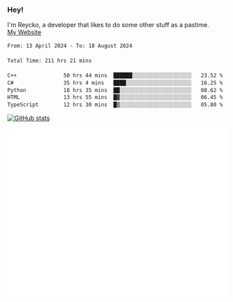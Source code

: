 ### Hey!
I'm Reycko, a developer that likes to do some other stuff as a pastime.  
[My Website](https://reycko.root.sx)

<!--START_SECTION:wakasection-->

```txt
From: 13 April 2024 - To: 18 August 2024

Total Time: 211 hrs 21 mins

C++               50 hrs 44 mins  ██████░░░░░░░░░░░░░░░░░░░   23.52 %
C#                35 hrs 4 mins   ████░░░░░░░░░░░░░░░░░░░░░   16.25 %
Python            18 hrs 35 mins  ██░░░░░░░░░░░░░░░░░░░░░░░   08.62 %
HTML              13 hrs 55 mins  █▓░░░░░░░░░░░░░░░░░░░░░░░   06.45 %
TypeScript        12 hrs 30 mins  █▒░░░░░░░░░░░░░░░░░░░░░░░   05.80 %
```

<!--END_SECTION:wakasection-->

[![GitHub stats](https://github-readme-stats.vercel.app/api?username=Reycko&show_icons=true&theme=dark&hide_title=true&count_private=true)](https://github.com/anuraghazra/github-readme-stats)

![Metrics](/github-metrics.svg)
